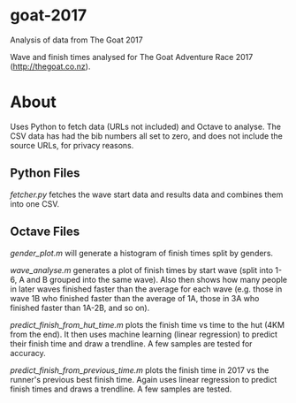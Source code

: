 # goat-2017
Analysis of data from The Goat 2017

Wave and finish times analysed for The Goat Adventure Race 2017 (http://thegoat.co.nz).

About
=====

Uses Python to fetch data (URLs not included) and Octave to analyse. The CSV data has had
the bib numbers all set to zero, and does not include the source URLs, for privacy reasons.


Python Files
------------

*fetcher.py* fetches the wave start data and results data and combines them into one CSV.


Octave Files
------------

*gender_plot.m* will generate a histogram of finish times split by genders.

*wave_analyse.m* generates a plot of finish times by start wave (split into 1-6, A and B grouped into the same wave). Also then shows how many people in later waves finished faster than the average for each wave (e.g. those in wave 1B who finished faster than the average of 1A, those in 3A who finished faster than 1A-2B, and so on).

*predict_finish_from_hut_time.m* plots the finish time vs time to the hut (4KM from the end).
It then uses machine learning (linear regression) to predict their finish time and draw a trendline. A few samples are tested for accuracy.

*predict_finish_from_previous_time.m* plots the finish time in 2017 vs the runner's previous best finish time. Again uses linear regression to predict finish times and draws a trendline. A few samples are tested.
